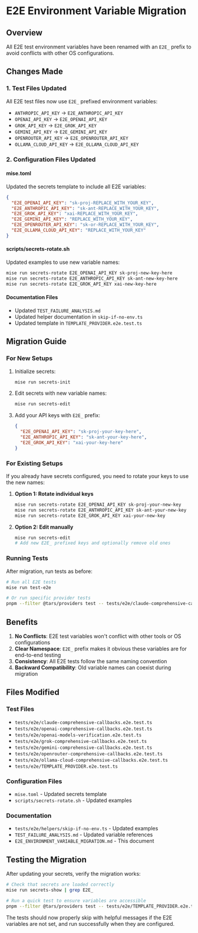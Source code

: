 # E2E Environment Variable Migration

## Overview
All E2E test environment variables have been renamed with an `E2E_` prefix to avoid conflicts with other OS configurations.

## Changes Made

### 1. Test Files Updated
All E2E test files now use `E2E_` prefixed environment variables:

- `ANTHROPIC_API_KEY` → `E2E_ANTHROPIC_API_KEY`
- `OPENAI_API_KEY` → `E2E_OPENAI_API_KEY`
- `GROK_API_KEY` → `E2E_GROK_API_KEY`
- `GEMINI_API_KEY` → `E2E_GEMINI_API_KEY`
- `OPENROUTER_API_KEY` → `E2E_OPENROUTER_API_KEY`
- `OLLAMA_CLOUD_API_KEY` → `E2E_OLLAMA_CLOUD_API_KEY`

### 2. Configuration Files Updated

#### mise.toml
Updated the secrets template to include all E2E variables:
```json
{
  "E2E_OPENAI_API_KEY": "sk-proj-REPLACE_WITH_YOUR_KEY",
  "E2E_ANTHROPIC_API_KEY": "sk-ant-REPLACE_WITH_YOUR_KEY",
  "E2E_GROK_API_KEY": "xai-REPLACE_WITH_YOUR_KEY",
  "E2E_GEMINI_API_KEY": "REPLACE_WITH_YOUR_KEY",
  "E2E_OPENROUTER_API_KEY": "sk-or-REPLACE_WITH_YOUR_KEY",
  "E2E_OLLAMA_CLOUD_API_KEY": "REPLACE_WITH_YOUR_KEY"
}
```

#### scripts/secrets-rotate.sh
Updated examples to use new variable names:
```bash
mise run secrets-rotate E2E_OPENAI_API_KEY sk-proj-new-key-here
mise run secrets-rotate E2E_ANTHROPIC_API_KEY sk-ant-new-key-here
mise run secrets-rotate E2E_GROK_API_KEY xai-new-key-here
```

#### Documentation Files
- Updated `TEST_FAILURE_ANALYSIS.md`
- Updated helper documentation in `skip-if-no-env.ts`
- Updated template in `TEMPLATE_PROVIDER.e2e.test.ts`

## Migration Guide

### For New Setups
1. Initialize secrets:
   ```bash
   mise run secrets-init
   ```

2. Edit secrets with new variable names:
   ```bash
   mise run secrets-edit
   ```

3. Add your API keys with `E2E_` prefix:
   ```json
   {
     "E2E_OPENAI_API_KEY": "sk-proj-your-key-here",
     "E2E_ANTHROPIC_API_KEY": "sk-ant-your-key-here",
     "E2E_GROK_API_KEY": "xai-your-key-here"
   }
   ```

### For Existing Setups
If you already have secrets configured, you need to rotate your keys to use the new names:

1. **Option 1: Rotate individual keys**
   ```bash
   mise run secrets-rotate E2E_OPENAI_API_KEY sk-proj-your-new-key
   mise run secrets-rotate E2E_ANTHROPIC_API_KEY sk-ant-your-new-key
   mise run secrets-rotate E2E_GROK_API_KEY xai-your-new-key
   ```

2. **Option 2: Edit manually**
   ```bash
   mise run secrets-edit
   # Add new E2E_ prefixed keys and optionally remove old ones
   ```

### Running Tests
After migration, run tests as before:
```bash
# Run all E2E tests
mise run test-e2e

# Or run specific provider tests
pnpm --filter @tars/providers test -- tests/e2e/claude-comprehensive-callbacks.e2e.test.ts
```

## Benefits

1. **No Conflicts**: E2E test variables won't conflict with other tools or OS configurations
2. **Clear Namespace**: `E2E_` prefix makes it obvious these variables are for end-to-end testing
3. **Consistency**: All E2E tests follow the same naming convention
4. **Backward Compatibility**: Old variable names can coexist during migration

## Files Modified

### Test Files
- `tests/e2e/claude-comprehensive-callbacks.e2e.test.ts`
- `tests/e2e/openai-comprehensive-callbacks.e2e.test.ts`
- `tests/e2e/openai-models-verification.e2e.test.ts`
- `tests/e2e/grok-comprehensive-callbacks.e2e.test.ts`
- `tests/e2e/gemini-comprehensive-callbacks.e2e.test.ts`
- `tests/e2e/openrouter-comprehensive-callbacks.e2e.test.ts`
- `tests/e2e/ollama-cloud-comprehensive-callbacks.e2e.test.ts`
- `tests/e2e/TEMPLATE_PROVIDER.e2e.test.ts`

### Configuration Files
- `mise.toml` - Updated secrets template
- `scripts/secrets-rotate.sh` - Updated examples

### Documentation
- `tests/e2e/helpers/skip-if-no-env.ts` - Updated examples
- `TEST_FAILURE_ANALYSIS.md` - Updated variable references
- `E2E_ENVIRONMENT_VARIABLE_MIGRATION.md` - This document

## Testing the Migration

After updating your secrets, verify the migration works:

```bash
# Check that secrets are loaded correctly
mise run secrets-show | grep E2E_

# Run a quick test to ensure variables are accessible
pnpm --filter @tars/providers test -- tests/e2e/TEMPLATE_PROVIDER.e2e.test.ts
```

The tests should now properly skip with helpful messages if the E2E variables are not set, and run successfully when they are configured.